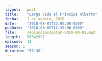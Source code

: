 ```yaml
---
layout:   post
title:    "Larga vida al Príncipe Alberto"
fecha:    1 de agosto, 2018
date:     "2018-08-01T23:00:00-0300"
pubDate:  "2018-08-05T11:35:00-0300"
file:     /episodios/patum-2018-08-01.mp3
length:   55342997
episode:  12
season: 1
duration: "57:38"
---
```

